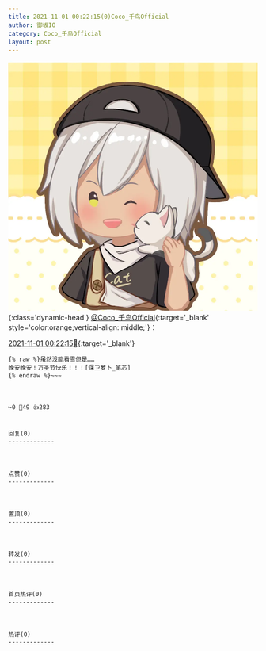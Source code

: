 ```yaml
---
title: 2021-11-01 00:22:15(0)Coco_千鸟Official
author: 御坂IO
category: Coco_千鸟Official
layout: post
---
```


![img](/images/85e485bc0dbd0cde4d15f24d7cffe9704618ad10.jpg){:class='dynamic-head'}
[@Coco_千鸟Official](https://space.bilibili.com/1891728206/dynamic){:target='_blank' style='color:orange;vertical-align: middle;'}：

[2021-11-01 00:22:15🔗](https://t.bilibili.com/587804649997051998){:target='_blank'}

~~~
{% raw %}虽然没能看雪但是……
晚安晚安！万圣节快乐！！！[保卫萝卜_笔芯]
{% endraw %}~~~



↪️0 💬49 👍283


回复(0)
-------------



点赞(0)
-------------



置顶(0)
-------------



转发(0)
-------------



首页热评(0)
-------------



热评(0)
-------------



